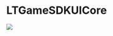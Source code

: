 # LTGameSDKUICore

[![](https://jitpack.io/v/muyishuangfeng/LTGameSDKUICore.svg)](https://jitpack.io/#muyishuangfeng/LTGameSDKUICore)
